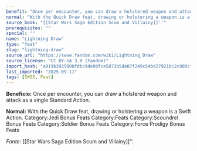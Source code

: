 ```yaml
---
benefit: "Once per encounter, you can draw a holstered weapon and attack as a single Standard Action."
normal: "With the Quick Draw feat, drawing or holstering a weapon is a Swift Action. Category:Jedi Bonus Feats Category:Feats Category:Scoundrel Bonus Feats Category:Soldier Bonus Feats Category:Force Prodigy Bonus Feats"
source_book: "[[Star Wars Saga Edition Scum and Villainy]]''"
prerequisites: ""
special: ""
name: "Lightning Draw"
type: "feat"
slug: "lightning-draw"
source_url: "https://swse.fandom.com/wiki/Lightning_Draw"
source_license: "CC BY-SA 3.0 (Fandom)"
import_hash: "a019b3935000fdbc9de00fce5873b5da07f249c54bd27921bc2c900cf8d66d3e"
last_imported: "2025-09-11"
tags: [SWSE, Feat]
---
```

**Beneficio:** Once per encounter, you can draw a holstered weapon and attack as a single Standard Action.

**Normal:** With the Quick Draw feat, drawing or holstering a weapon is a Swift Action. Category:Jedi Bonus Feats Category:Feats Category:Scoundrel Bonus Feats Category:Soldier Bonus Feats Category:Force Prodigy Bonus Feats

*Fonte:* [[Star Wars Saga Edition Scum and Villainy]]''.